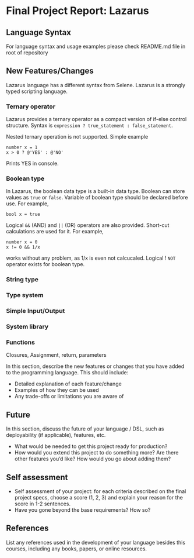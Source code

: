 # Final Project Report: Lazarus

## Language Syntax

For language syntax and usage examples please check README.md file in root of repository

## New Features/Changes
Lazarus language has a different syntax from Selene. Lazarus is a strongly typed scripting language.

### Ternary operator
Lazarus provides a ternary operator as a compact version of if-else control structure.
Syntax is 
`expression ? true_statement : false_statement`.

Nested ternary operation is not supported.
Simple example
```
number x = 1
x > 0 ? @'YES' : @'NO'
```
Prints YES in console.

### Boolean type
In Lazarus, the boolean data type is a built-in data type. Boolean can store values as `true` or `false`.
Variable of boolean type should be declared before use. 
For example,
```
bool x = true
```
Logical `&&` (AND)  and `||` (OR) operators are also provided. Short-cut calculations are used for it. For example, 
```
number x = 0
x != 0 && 1/x
```
works without any problem, as 1/x is even not calcucaled.
Logical ! `NOT` operator exists for boolean type.

### String type

### Type system

### Simple Input/Output

### System library

### Functions
Closures, Assignment, return, parameters


In this section, describe the new features or changes that you have added to the programming language. This should include:

* Detailed explanation of each feature/change
* Examples of how they can be used
* Any trade-offs or limitations you are aware of

## Future

In this section, discuss the future of your language / DSL, such as deployability (if applicable), features, etc.

* What would be needed to get this project ready for production?
* How would you extend this project to do something more? Are there other features you’d like? How would you go about adding them?

## Self assessment

* Self assessment of your project: for each criteria described on the final project specs, choose a score (1, 2, 3) and explain your reason for the score in 1-2 sentences.
* Have you gone beyond the base requirements? How so?

## References

List any references used in the development of your language besides this courses, including any books, papers, or online resources.
